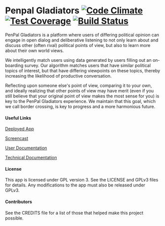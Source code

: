 # Penpal Gladiators [![Code Climate](https://codeclimate.com/github/Fong-/CS169-PenPal-Gladiators/badges/gpa.svg)](https://codeclimate.com/github/Fong-/CS169-PenPal-Gladiators) [![Test Coverage](https://codeclimate.com/github/Fong-/CS169-PenPal-Gladiators/badges/coverage.svg)](https://codeclimate.com/github/Fong-/CS169-PenPal-Gladiators) [![Build Status](https://travis-ci.org/Fong-/CS169-PenPal-Gladiators.svg?branch=master)](https://travis-ci.org/Fong-/CS169-PenPal-Gladiators)

PenPal Gladiators is a platform where users of differing political opinion can engage in open dialog and deliberative listening to not only learn about and discuss other (often rival) political points of view, but also to learn more about their own world views.

We intelligently match users using data generated by users filling out an on-boarding survey. Our algorithm matches users that have similar political topics of interest, but that have differing viewpoints on these topics, thereby increasing the likelihood of productive conversation.

Reflecting upon someone else's point of view, comparing it to your own, and ideally realizing that other points of view may have merit (even if you still believe that your original point of view makes the most sense for you) is key to the PenPal Gladiators experience. We maintain that this goal, which we call border crossing, is key to progress and a more harmonious future.

#### Useful Links
[Deployed App](https://penpal-gladiators.herokuapp.com/)

[Screencast](https://youtu.be/3HLjol-q5PQ)

[User Documentation](https://github.com/Fong-/CS169-PenPal-Gladiators/raw/master/documentation/PenPal_Gladiators_User_Documentation.pdf)

[Technical Documentation](https://github.com/Fong-/CS169-PenPal-Gladiators/raw/master/documentation/PenPal_Gladiators_Technical_Documentation.pdf)

#### License
This app is licensed under GPL version 3.  See the LICENSE and GPLv3 files for details.  Any modifications to the app must also be released under GPLv3.

#### Contributors
See the CREDITS file for a list of those that helped make this project possible.
